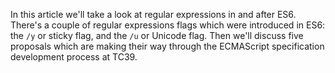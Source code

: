 In this article we'll take a look at regular expressions in and after ES6. There's a couple of regular expressions flags which were introduced in ES6: the `/y` or sticky flag, and the `/u` or Unicode flag. Then we'll discuss five proposals which are making their way through the ECMAScript specification development process at TC39.
